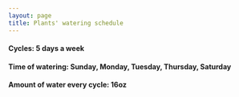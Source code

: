```yaml
---
layout: page
title: Plants' watering schedule
---
```


#### Cycles: 5 days a week
#### Time of watering: Sunday, Monday, Tuesday, Thursday, Saturday
#### Amount of water every cycle: 16oz

